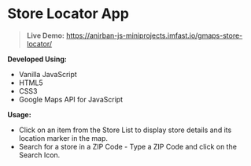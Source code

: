 # Store Locator App

>__Live Demo:__ https://anirban-js-miniprojects.imfast.io/gmaps-store-locator/

__Developed Using:__

* Vanilla JavaScript
* HTML5
* CSS3
* Google Maps API for JavaScript

__Usage:__

* Click on an item from the Store List to display store details and its location marker in the map.
* Search for a store in a ZIP Code - Type a ZIP Code and click on the Search Icon.

